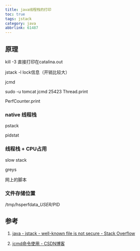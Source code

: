 ```yaml
---
title: java线程栈的打印
toc: true
tags: jstack
category: java
abbrlink: 61487
---
```


## 原理

kill -3 直接打印在catalina.out

jstack -l lock信息（开销比较大） 

jcmd

sudo -u tomcat jcmd  25423 Thread.print

PerfCounter.print

### native 线程栈

pstack

pidstat

### 线程栈 + CPU占用
slow stack

greys

网上的脚本

### 文件存储位置

/tmp/hsperfdata_$USER/$PID

###


## 参考

1. [java - jstack - well-known file is not secure - Stack Overflow](https://stackoverflow.com/questions/9100149/jstack-well-known-file-is-not-secure)

2. [jcmd命令使用 - CSDN博客](http://blog.csdn.net/winwill2012/article/details/46364849)

